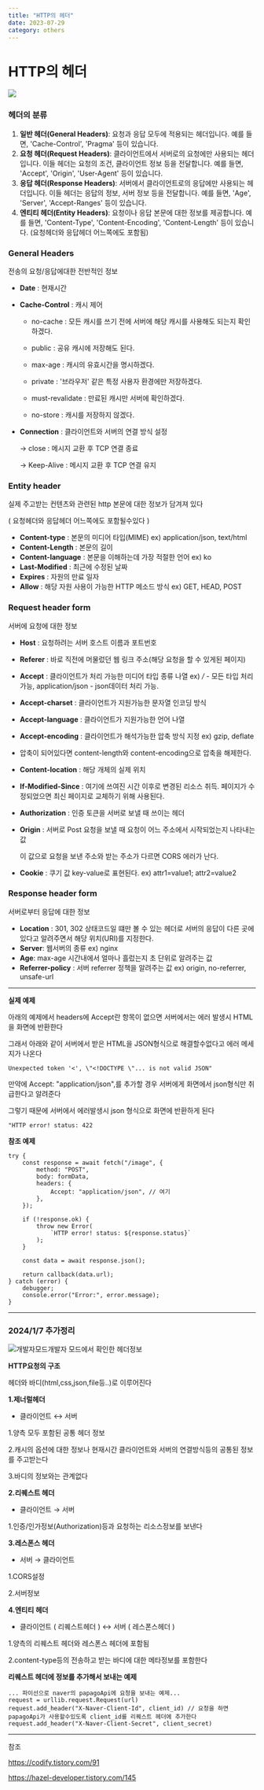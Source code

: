 ```yaml
---
title: "HTTP의 헤더"
date: 2023-07-29
category: others
---
```


# HTTP의 헤더

![](/storage/20230729145522462815.jpg)

### 헤더의 분류

1. **일반 헤더(General Headers)**: 요청과 응답 모두에 적용되는 헤더입니다. 예를 들면, 'Cache-Control', 'Pragma' 등이 있습니다.
2. **요청 헤더(Request Headers)**: 클라이언트에서 서버로의 요청에만 사용되는 헤더입니다. 이들 헤더는 요청의 조건, 클라이언트 정보 등을 전달합니다. 예를 들면, 'Accept', 'Origin', 'User-Agent' 등이 있습니다.
3. **응답 헤더(Response Headers)**: 서버에서 클라이언트로의 응답에만 사용되는 헤더입니다. 이들 헤더는 응답의 정보, 서버 정보 등을 전달합니다. 예를 들면, 'Age', 'Server', 'Accept-Ranges' 등이 있습니다.
4. **엔티티 헤더(Entity Headers)**: 요청이나 응답 본문에 대한 정보를 제공합니다. 예를 들면, 'Content-Type', 'Content-Encoding', 'Content-Length' 등이 있습니다. (요청헤더와 응답헤더 어느쪽에도 포함됨)

### **General Headers**

전송의 요청/응답에대한 전반적인 정보

* **Date** : 현재시간
* **Cache-Control** : 캐시 제어

  + no-cache : 모든 캐시를 쓰기 전에 서버에 해당 캐시를 사용해도 되는지 확인하겠다.

  + public : 공유 캐시에 저장해도 된다.

  + max-age : 캐시의 유효시간을 명시하겠다.

  + private : '브라우저' 같은 특정 사용자 환경에만 저장하겠다.

  + must-revalidate : 만료된 캐시만 서버에 확인하겠다.

  + no-store : 캐시를 저장하지 않겠다.
* **Connection** : 클라이언트와 서버의 연결 방식 설정

  -> close : 메시지 교환 후 TCP 연결 종료

  -> Keep-Alive : 메시지 교환 후 TCP 연결 유지

### Entity header

실제 주고받는 컨텐츠와 관련된 http 본문에 대한 정보가 담겨져 있다

( 요청헤더와 응답헤더 어느쪽에도 포함될수있다 )

* **Content-type** : 본문의 미디어 타입(MIME) ex) application/json, text/html
* **Content-Length** : 본문의 길이
* **Content-language** : 본문을 이해하는데 가장 적절한 언어 ex) ko
* **Last-Modified** : 최근에 수정된 날짜
* **Expires** : 자원의 만료 일자
* **Allow** : 해당 자원 사용이 가능한 HTTP 메소드 방식 ex) GET, HEAD, POST

### **Request header form**

서버에 요청에 대한 정보

* **Host** : 요청하려는 서버 호스트 이름과 포트번호
* **Referer** : 바로 직전에 머물렀던 웹 링크 주소(해당 요청을 할 수 있게된 페이지)
* **Accept** : 클라이언트가 처리 가능한 미디어 타입 종류 나열 ex) */* - 모든 타입 처리 가능, application/json - json데이터 처리 가능.
* **Accept-charset** : 클라이언트가 지원가능한 문자열 인코딩 방식
* **Accept-language** : 클라이언트가 지원가능한 언어 나열
* **Accept-encoding** : 클라이언트가 해석가능한 압축 방식 지정 ex) gzip, deflate
* 압축이 되어있다면 content-length와 content-encoding으로 압축을 해제한다.
* **Content-location** : 해당 개체의 실제 위치
* **If-Modified-Since** : 여기에 쓰여진 시간 이후로 변경된 리소스 취득. 페이지가 수정되었으면 최신 페이지로 교체하기 위해 사용된다.
* **Authorization** : 인증 토큰을 서버로 보낼 때 쓰이는 헤더
* **Origin** : 서버로 Post 요청을 보낼 때 요청이 어느 주소에서 시작되었는지 나타내는 값

  이 값으로 요청을 보낸 주소와 받는 주소가 다르면 CORS 에러가 난다.
* **Cookie** : 쿠기 값 key-value로 표현된다. ex) attr1=value1; attr2=value2

### **Response header form**

서버로부터 응답에 대한 정보

* **Location** : 301, 302 상태코드일 떄만 볼 수 있는 헤더로 서버의 응답이 다른 곳에 있다고 알려주면서 해당 위치(URI)를 지정한다.
* **Server**: 웹서버의 종류 ex) nginx
* **Age**: max-age 시간내에서 얼마나 흘렀는지 초 단위로 알려주는 값
* **Referrer-policy** : 서버 referrer 정책을 알려주는 값 ex) origin, no-referrer, unsafe-url

---

**실제 예제**

아래의 예제에서 headers에 Accept란 항목이 없으면 서버에서는 에러 발생시 HTML을 화면에 반환한다

그래서 아래와 같이 서버에서 받은 HTML을 JSON형식으로 해결할수없다고 에러 메세지가 나온다

```
Unexpected token '<', \"<!DOCTYPE \"... is not valid JSON"
```

만약에 Accept: "application/json",를 추가할 경우 서버에게 화면에서 json형식만 취급한다고 알려준다

그렇기 때문에 서버에서 에러발생시 json 형식으로 화면에 반환하게 된다

```
"HTTP error! status: 422
```

**참조 예제**

```
try {
    const response = await fetch("/image", {
        method: "POST",
        body: formData,
        headers: {
            Accept: "application/json", // 여기
        },
    });

    if (!response.ok) {
        throw new Error(
            `HTTP error! status: ${response.status}`
        );
    }

    const data = await response.json();

    return callback(data.url);
} catch (error) {
    debugger;
    console.error("Error:", error.message);
}
```

---

### 2024/1/7 추가정리

![개발자모드](/storage/1704603358.jpg)개발자 모드에서 확인한 헤더정보

**HTTP요청의 구조**

헤더와 바디(html,css,json,file등..)로 이루어진다

**1.제너럴헤더**

* 클라이언트 ↔︎ 서버

1.양측 모두 포함된 공통 헤더 정보

2.캐시의 옵션에 대한 정보나 현재시간 클라이언트와 서버의 연결방식등의 공통된 정보를 주고받는다

3.바디의 정보와는 관계없다

**2.리퀘스트 헤더**

* 클라이언트 → 서버

1.인증/인가정보(Authorization)등과 요청하는 리소스정보를 보낸다

**3.레스폰스 헤더**

* 서버 → 클라이언트

1.CORS설정

2.서버정보

**4.엔티티 헤더**

* 클라이언트 ( 리퀘스트헤더 ) ↔︎ 서버 ( 레스폰스헤더 )

1.양측의 리퀘스트 헤더와 레스폰스 헤더에 포함됨

2.content-type등의 전송하고 받는 바디에 대한 메타정보를 포함한다

**리퀘스트 헤더에 정보를 추가해서 보내는 예제**

```
... 파이선으로 naver의 papagoApi에 요청을 보내는 예제...
request = urllib.request.Request(url)
request.add_header("X-Naver-Client-Id", client_id) // 요청을 하면 papagoApi가 사용할수있도록 client_id를 리퀘스트 헤더에 추가한다
request.add_header("X-Naver-Client-Secret", client_secret)
```

---

참조

https://codify.tistory.com/91

https://hazel-developer.tistory.com/145
